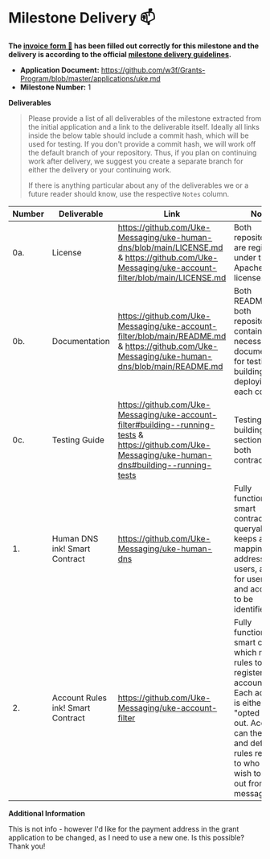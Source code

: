 # Milestone Delivery :mailbox:

**The [invoice form :pencil:](https://docs.google.com/forms/d/e/1FAIpQLSfmNYaoCgrxyhzgoKQ0ynQvnNRoTmgApz9NrMp-hd8mhIiO0A/viewform) has been filled out correctly for this milestone and the delivery is according to the official [milestone delivery guidelines](https://github.com/w3f/Grants-Program/blob/master/docs/milestone-deliverables-guidelines.md).**  

* **Application Document:** https://github.com/w3f/Grants-Program/blob/master/applications/uke.md
* **Milestone Number:** 1

**Deliverables**
> Please provide a list of all deliverables of the milestone extracted from the initial application and a link to the deliverable itself. Ideally all links inside the below table should include a commit hash, which will be used for testing. If you don't provide a commit hash, we will work off the default branch of your repository. Thus, if you plan on continuing work after delivery, we suggest you create a separate branch for either the delivery or your continuing work. 
> 
> If there is anything particular about any of the deliverables we or a future reader should know, use the respective `Notes` column.

| Number | Deliverable | Link | Notes |
| ------------- | ------------- | ------------- |------------- |
| 0a. | License | https://github.com/Uke-Messaging/uke-human-dns/blob/main/LICENSE.md & https://github.com/Uke-Messaging/uke-account-filter/blob/main/LICENSE.md | Both repositories are registered under the Apache 2.0 license. | 
| 0b. | Documentation | https://github.com/Uke-Messaging/uke-account-filter/blob/main/README.md & https://github.com/Uke-Messaging/uke-human-dns/blob/main/README.md | Both READMEs for both repositories contain all necessary documentation for testing, building, and deploying each contract.| 
| 0c. | Testing Guide | https://github.com/Uke-Messaging/uke-account-filter#building--running-tests & https://github.com/Uke-Messaging/uke-human-dns#building--running-tests| Testing and building sections for both contracts. | 
| 1. | Human DNS ink! Smart Contract | https://github.com/Uke-Messaging/uke-human-dns | Fully functioning smart contract, queryable that keeps a mapping of addresses to users, allowing for user IDs and accounts to be identified.| 
| 2. | Account Rules ink! Smart Contract |https://github.com/Uke-Messaging/uke-account-filter| Fully functioning smart contract which maps rules to registered accounts. Each account is either "opted in", or out. Accounts can then set and define rules relating to who they wish to filter out from their messages. | 


**Additional Information**

This is not info - however I'd like for the payment address in the grant application to be changed, as I need to use a new one. Is this possible? Thank you!
